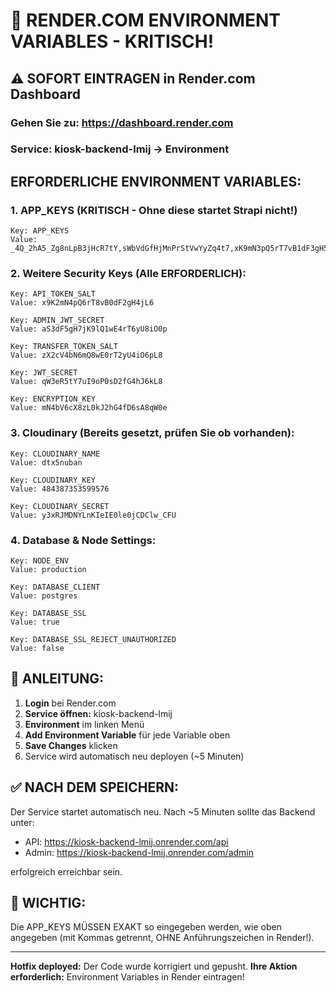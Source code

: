 # 🔧 RENDER.COM ENVIRONMENT VARIABLES - KRITISCH!

## ⚠️ SOFORT EINTRAGEN in Render.com Dashboard

### Gehen Sie zu: https://dashboard.render.com
### Service: kiosk-backend-lmij → Environment

## ERFORDERLICHE ENVIRONMENT VARIABLES:

### 1. APP_KEYS (KRITISCH - Ohne diese startet Strapi nicht!)
```
Key: APP_KEYS
Value: _4Q_2hA5_Zg8nLpB3jHcR7tY,sWbVdGfHjMnPrStVwYyZq4t7,xK9mN3pQ5rT7vB1dF3gH5jL7,aS2dF4gH6jK8lQ0wE3rT5yU7
```

### 2. Weitere Security Keys (Alle ERFORDERLICH):
```
Key: API_TOKEN_SALT
Value: x9K2mN4pQ6rT8vB0dF2gH4jL6

Key: ADMIN_JWT_SECRET  
Value: aS3dF5gH7jK9lQ1wE4rT6yU8iO0p

Key: TRANSFER_TOKEN_SALT
Value: zX2cV4bN6mQ8wE0rT2yU4iO6pL8

Key: JWT_SECRET
Value: qW3eR5tY7uI9oP0sD2fG4hJ6kL8

Key: ENCRYPTION_KEY
Value: mN4bV6cX8zL0kJ2hG4fD6sA8qW0e
```

### 3. Cloudinary (Bereits gesetzt, prüfen Sie ob vorhanden):
```
Key: CLOUDINARY_NAME
Value: dtx5nuban

Key: CLOUDINARY_KEY
Value: 484387353599576

Key: CLOUDINARY_SECRET
Value: y3xRJMDNYLnKIeIE0le0jCDClw_CFU
```

### 4. Database & Node Settings:
```
Key: NODE_ENV
Value: production

Key: DATABASE_CLIENT
Value: postgres

Key: DATABASE_SSL
Value: true

Key: DATABASE_SSL_REJECT_UNAUTHORIZED
Value: false
```

## 📝 ANLEITUNG:

1. **Login** bei Render.com
2. **Service öffnen:** kiosk-backend-lmij
3. **Environment** im linken Menü
4. **Add Environment Variable** für jede Variable oben
5. **Save Changes** klicken
6. Service wird automatisch neu deployen (~5 Minuten)

## ✅ NACH DEM SPEICHERN:

Der Service startet automatisch neu. Nach ~5 Minuten sollte das Backend unter:
- API: https://kiosk-backend-lmij.onrender.com/api
- Admin: https://kiosk-backend-lmij.onrender.com/admin

erfolgreich erreichbar sein.

## 🚨 WICHTIG:

Die APP_KEYS MÜSSEN EXAKT so eingegeben werden, wie oben angegeben (mit Kommas getrennt, OHNE Anführungszeichen in Render!).

---

**Hotfix deployed:** Der Code wurde korrigiert und gepusht.
**Ihre Aktion erforderlich:** Environment Variables in Render eintragen!